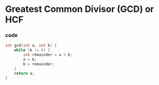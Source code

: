 # Greatest Common Divisor (GCD) or HCF

### code 
```cpp
int gcd(int a, int b) {
    while (b != 0) {
        int remainder = a % b;
        a = b;
        b = remainder;
    }
    return a;
}

```